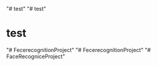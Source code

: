 "# test" 
"# test" 
# test
"# FecerecognitionProject" 
"# FecerecognitionProject" 
"# FaceRecogniceProject" 
